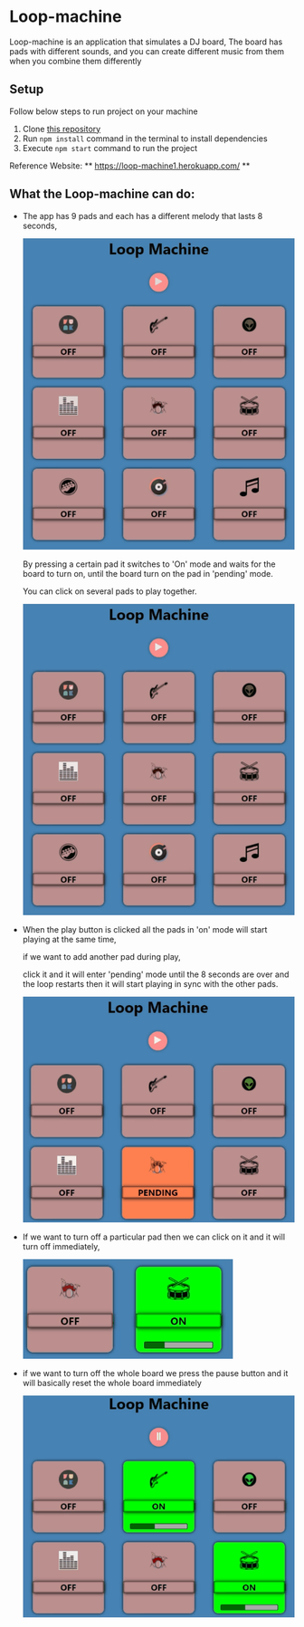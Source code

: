 # Loop-machine

Loop-machine is an application that simulates a DJ board,
The board has pads with different sounds,
and you can create different music from them when you combine them differently

## Setup

Follow below steps to run project on your machine

1. Clone [this repository](https://github.com/ido-leybo/Loop-machine)
2. Run `npm install` command in the terminal to install dependencies
3. Execute `npm start` command to run the project

Reference Website: \*\* https://loop-machine1.herokuapp.com/ \*\*

## What the Loop-machine can do:

- The app has 9 pads and each has a different melody that lasts 8 seconds,

  ![show pads board](./readme/gif_0.gif)

  By pressing a certain pad it switches to 'On' mode and waits for the board to turn on,
  until the board turn on the pad in 'pending' mode.

  You can click on several pads to play together.

  ![show how to turn on the pads](./readme/gif_1.gif)

- When the play button is clicked all the pads in 'on' mode will start playing at the same time,

  if we want to add another pad during play,

  click it and it will enter 'pending' mode until the 8 seconds are over and the loop restarts then it will start playing in sync with the other pads.

  ![show what happend after press 'play' button ](./readme/gif_2.gif)

- If we want to turn off a particular pad then we can click on it and it will turn off immediately,

  ![show that pad turn off immediately](./readme/gif_4.gif)

- if we want to turn off the whole board we press the pause button and it will basically reset the whole board immediately

  ![show that board turn off immediately and reset everything](./readme/gif_3.gif)
